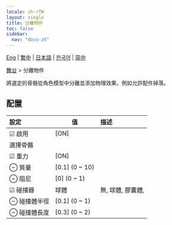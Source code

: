 ```yaml
---
locale: zh-rTW
layout: single
title: 分離物件
toc: false
sidebar:
  nav: "docs-zh"
---
```

[Eng](/dancexr/menu/2025.5/stage/detach_object) | [繁中](/tw/dancexr/menu/2025.5/stage/detach_object) | [日本語](/jp/dancexr/menu/2025.5/stage/detach_object) | [한국어](/kr/dancexr/menu/2025.5/stage/detach_object) | [简中](/zh/dancexr/menu/2025.5/stage/detach_object)

[舞台](../menu#舞台) > 分離物件

將選定的骨骼從角色模型中分離並添加物理效果。例如允許配件掉落。

## 配置

| 設定 | 值 | 描述 |
| :--- | --- | :--- |
| ☑ 啟用 | [ON] | 
|  選擇骨骼 || 
| ☑ 重力 | [ON] | 
| ⊖ 質量 | [0.1] (0 ~ 10) | 
| ⊖ 阻尼 | [0] (0 ~ 1) | 
| ☑ 碰撞器 | 球體 | 無, 球體, 膠囊體, 
| ⊖ 碰撞體半徑 | [0.1] (0 ~ 1) | 
| ⊖ 碰撞體長度 | [0.3] (0 ~ 2) | 
